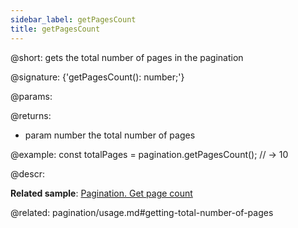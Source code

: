 ```yaml
---
sidebar_label: getPagesCount
title: getPagesCount
---          
```


@short: gets the total number of pages in the pagination

@signature: {'getPagesCount(): number;'}


@params:


@returns:
- param	number      the total number of pages


@example:
const totalPages = pagination.getPagesCount();
// -> 10



@descr:

**Related sample**: [Pagination. Get page count](https://snippet.dhtmlx.com/k5j6acc5)





@related: pagination/usage.md#getting-total-number-of-pages
